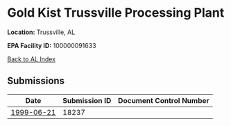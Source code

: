 # Gold Kist Trussville Processing Plant

**Location:** Trussville, AL

**EPA Facility ID:** 100000091633

[Back to AL Index](../../index.md)

## Submissions

| Date | Submission ID | Document Control Number |
|------|--------------|-------------------------|
| [1999-06-21](submissions/18237.md) | 18237 |  |

